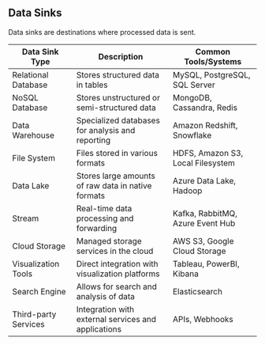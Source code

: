 ## Data  Sinks

Data sinks are destinations where processed data is sent. 

| Data Sink Type      | Description                                                     | Common Tools/Systems            |
|---------------------|-----------------------------------------------------------------|---------------------------------|
| Relational Database | Stores structured data in tables                                | MySQL, PostgreSQL, SQL Server   |
| NoSQL Database      | Stores unstructured or semi-structured data                     | MongoDB, Cassandra, Redis       |
| Data Warehouse      | Specialized databases for analysis and reporting                | Amazon Redshift, Snowflake      |
| File System         | Files stored in various formats                                 | HDFS, Amazon S3, Local Filesystem|
| Data Lake           | Stores large amounts of raw data in native formats              | Azure Data Lake, Hadoop         |
| Stream              | Real-time data processing and forwarding                        | Kafka, RabbitMQ, Azure Event Hub|
| Cloud Storage       | Managed storage services in the cloud                           | AWS S3, Google Cloud Storage    |
| Visualization Tools | Direct integration with visualization platforms                 | Tableau, PowerBI, Kibana        |
| Search Engine       | Allows for search and analysis of data                          | Elasticsearch                   |
| Third-party Services| Integration with external services and applications             | APIs, Webhooks                  |
